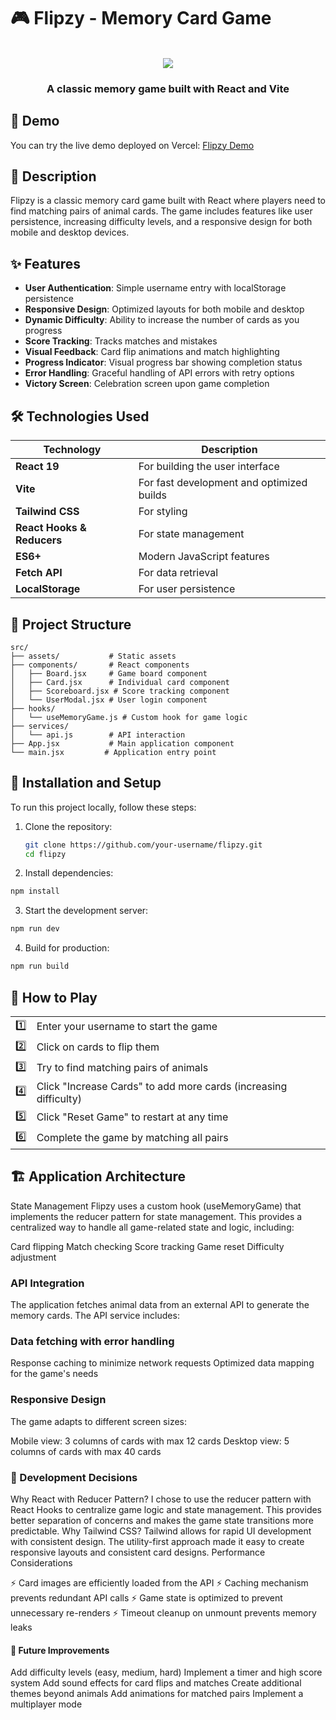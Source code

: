 # 🎮 Flipzy - Memory Card Game

<div align="center">
  <br>
  <img src="https://res.cloudinary.com/mlinescode/image/upload/v1744012251/flipzy-logo_qezmbm.png" />
  <h3>A classic memory game built with React and Vite</h3>
</div>

## 📌 Demo

You can try the live demo deployed on Vercel: [Flipzy Demo](https://flipzy-game.vercel.app/)

## 📝 Description

Flipzy is a classic memory card game built with React where players need to find matching pairs of animal cards. The game includes features like user persistence, increasing difficulty levels, and a responsive design for both mobile and desktop devices.

## ✨ Features

- **User Authentication**: Simple username entry with localStorage persistence
- **Responsive Design**: Optimized layouts for both mobile and desktop
- **Dynamic Difficulty**: Ability to increase the number of cards as you progress
- **Score Tracking**: Tracks matches and mistakes
- **Visual Feedback**: Card flip animations and match highlighting
- **Progress Indicator**: Visual progress bar showing completion status
- **Error Handling**: Graceful handling of API errors with retry options
- **Victory Screen**: Celebration screen upon game completion

## 🛠️ Technologies Used

<div align="center">

| Technology | Description |
|------------|-------------|
| **React 19** | For building the user interface |
| **Vite** | For fast development and optimized builds |
| **Tailwind CSS** | For styling |
| **React Hooks & Reducers** | For state management |
| **ES6+** | Modern JavaScript features |
| **Fetch API** | For data retrieval |
| **LocalStorage** | For user persistence |

</div>

## 📂 Project Structure

```
src/
├── assets/           # Static assets
├── components/       # React components
│   ├── Board.jsx     # Game board component
│   ├── Card.jsx      # Individual card component
│   ├── Scoreboard.jsx # Score tracking component
│   └── UserModal.jsx # User login component
├── hooks/
│   └── useMemoryGame.js # Custom hook for game logic
├── services/
│   └── api.js        # API interaction
├── App.jsx           # Main application component
└── main.jsx         # Application entry point
```

## 🚀 Installation and Setup

To run this project locally, follow these steps:

1. Clone the repository:
   ```bash
   git clone https://github.com/your-username/flipzy.git
   cd flipzy
   ```

2. Install dependencies:
  ```bash
  npm install
  ```

3. Start the development server:
  ```bash
  npm run dev
  ```

4. Build for production:
  ```bash
  npm run build
  ```

## 📖 How to Play
<div align="center">
  <table>
    <tr>
      <td align="center">1️⃣</td>
      <td>Enter your username to start the game</td>
    </tr>
    <tr>
      <td align="center">2️⃣</td>
      <td>Click on cards to flip them</td>
    </tr>
    <tr>
      <td align="center">3️⃣</td>
      <td>Try to find matching pairs of animals</td>
    </tr>
    <tr>
      <td align="center">4️⃣</td>
      <td>Click "Increase Cards" to add more cards (increasing difficulty)</td>
    </tr>
    <tr>
      <td align="center">5️⃣</td>
      <td>Click "Reset Game" to restart at any time</td>
    </tr>
    <tr>
      <td align="center">6️⃣</td>
      <td>Complete the game by matching all pairs</td>
    </tr>
  </table>
</div>


## 🏗️ Application Architecture
State Management
Flipzy uses a custom hook (useMemoryGame) that implements the reducer pattern for state management. This provides a centralized way to handle all game-related state and logic, including:

Card flipping
Match checking
Score tracking
Game reset
Difficulty adjustment

### API Integration
The application fetches animal data from an external API to generate the memory cards. The API service includes:

### Data fetching with error handling
Response caching to minimize network requests
Optimized data mapping for the game's needs

### Responsive Design
The game adapts to different screen sizes:

Mobile view: 3 columns of cards with max 12 cards
Desktop view: 5 columns of cards with max 40 cards

### 🤔 Development Decisions
Why React with Reducer Pattern?
I chose to use the reducer pattern with React Hooks to centralize game logic and state management. This provides better separation of concerns and makes the game state transitions more predictable.
Why Tailwind CSS?
Tailwind allows for rapid UI development with consistent design. The utility-first approach made it easy to create responsive layouts and consistent card designs.
Performance Considerations

⚡ Card images are efficiently loaded from the API
⚡ Caching mechanism prevents redundant API calls
⚡ Game state is optimized to prevent unnecessary re-renders
⚡ Timeout cleanup on unmount prevents memory leaks

#### 🔮 Future Improvements

Add difficulty levels (easy, medium, hard)
Implement a timer and high score system
Add sound effects for card flips and matches
Create additional themes beyond animals
Add animations for matched pairs
Implement a multiplayer mode
